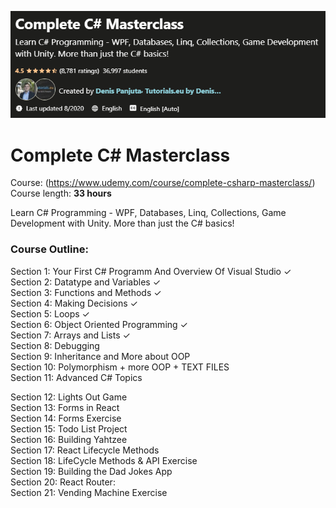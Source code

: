 

![CSharpMasterclass](title.png)

# Complete C# Masterclass
Course: (https://www.udemy.com/course/complete-csharp-masterclass/) <br>
Course length: <b>33 hours</b>

Learn C# Programming - WPF, Databases, Linq, Collections, Game Development with Unity. More than just the C# basics!


### Course Outline:
Section 1: Your First C# Programm And Overview Of Visual Studio &check; <br>
Section 2: Datatype and Variables &check; <br>
Section 3: Functions and Methods &check; <br>
Section 4: Making Decisions &check; <br>
Section 5: Loops &check; <br>
Section 6: Object Oriented Programming &check; <br>
Section 7: Arrays and Lists &check; <br>
Section 8: Debugging  <br>
Section 9:  Inheritance and More about OOP  <br>
Section 10: Polymorphism + more OOP + TEXT FILES  <br>
Section 11: Advanced C# Topics  <br>

Section 12: Lights Out Game <br>
Section 13: Forms in React <br>
Section 14: Forms Exercise <br>
Section 15: Todo List Project <br>
Section 16: Building Yahtzee <br>
Section 17: React Lifecycle Methods <br>
Section 18: LifeCycle Methods & API Exercise <br>
Section 19: Building the Dad Jokes App <br>
Section 20: React Router: <br>
Section 21: Vending Machine Exercise <br>

